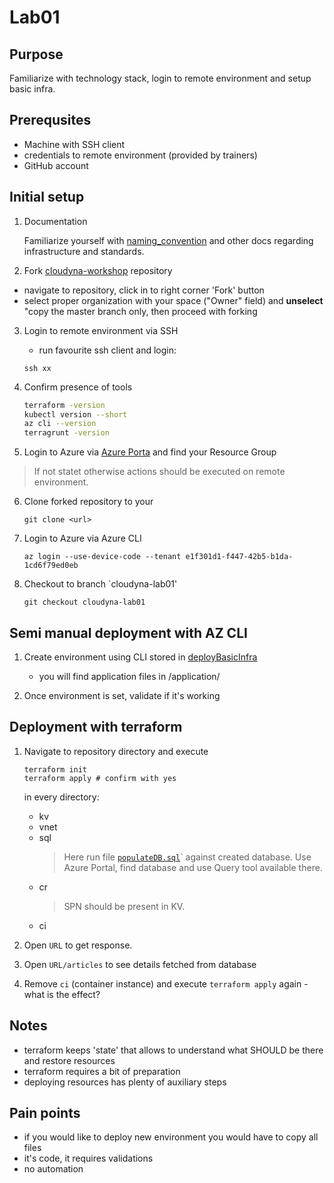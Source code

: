 # Lab01

## Purpose

Familiarize with technology stack, login to remote environment and setup basic infra.

## Prerequsites

- Machine with SSH client
- credentials to remote environment (provided by trainers)
- GitHub account

## Initial setup

1. Documentation

    Familiarize yourself with [naming_convention](/docs/naming_convention.md) and other docs regarding infrastructure and standards.

2. Fork [cloudyna-workshop](https://github.com/VirtuslabCloudyna/cloudyna-workshop) repository
- navigate to repository, click in to right corner 'Fork' button
- select proper organization with your space ("Owner" field) and **unselect** "copy the master branch only, then proceed with forking

3. Login to remote environment via SSH
   - run favourite ssh client and login:
    ```
    ssh xx
    ```

4. Confirm presence of tools
    ``` bash
    terraform -version
    kubectl version --short
    az cli --version
    terragrunt -version
    ```
5. Login to Azure via [Azure Porta](https://portal.azure.com) and find your Resource Group

> If not statet otherwise actions should be executed on remote environment.

6. Clone forked repository to your 
    ```
    git clone <url>
    ```

7. Login to Azure via Azure CLI
    ```
    az login --use-device-code --tenant e1f301d1-f447-42b5-b1da-1cd6f79ed0eb
    ```

8. Checkout to branch `cloudyna-lab01'
    ```
    git checkout cloudyna-lab01
    ```

## Semi manual deployment with AZ CLI

1. Create environment using CLI stored in [deployBasicInfra](/scripts/deployBasicInfra.sh)
   - you will find application files in <repoName>/application/
  
2. Once environment is set, validate if it's working

## Deployment with terraform

1. Navigate to repository directory and execute
    ```
    terraform init
    terraform apply # confirm with yes
    ```

    in every directory:
    - kv
    - vnet
    - sql
      > Here run file [`populateDB.sql`](/scripts/populateDB.sql)` against created database. Use Azure Portal, find database and use Query tool available there.
    - cr
      > SPN should be present in KV.
    - ci

2. Open `URL` to get response.

3. Open `URL/articles` to see details fetched from database

4. Remove `ci` (container instance) and execute `terraform apply` again - what is the effect?

## Notes
- terraform keeps 'state' that allows to understand what SHOULD be there and restore resources
- terraform requires a bit of preparation
- deploying resources has plenty of auxiliary steps


## Pain points
- if you would like to deploy new environment you would have to copy all files
- it's code, it requires validations
- no automation
